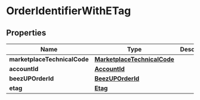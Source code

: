 
# OrderIdentifierWithETag

## Properties
Name | Type | Description | Notes
------------ | ------------- | ------------- | -------------
**marketplaceTechnicalCode** | [**MarketplaceTechnicalCode**](MarketplaceTechnicalCode.md) |  | 
**accountId** | [**AccountId**](AccountId.md) |  | 
**beezUPOrderId** | [**BeezUPOrderId**](BeezUPOrderId.md) |  | 
**etag** | [**Etag**](Etag.md) |  | 



